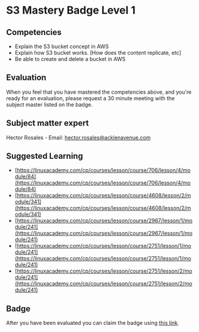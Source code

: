 
# S3 Mastery Badge Level 1

## Competencies

 - Explain the S3 bucket concept in AWS
 - Explain how S3 bucket works. [How does the content replicate, etc]
 - Be able to create and delete a bucket in AWS

## Evaluation

 When you feel that you have mastered the competencies above, and you're ready for an evaluation, please request a 30 minute meeting with the subject master listed on the badge.

## Subject matter expert
Hector Rosales - Email: hector.rosales@acklenavenue.com

## Suggested Learning

 - [https://linuxacademy.com/cp/courses/lesson/course/706/lesson/4/module/84](https://linuxacademy.com/cp/courses/lesson/course/706/lesson/4/module/84)
 - [https://linuxacademy.com/cp/courses/lesson/course/4608/lesson/2/module/341](https://linuxacademy.com/cp/courses/lesson/course/4608/lesson/2/module/341)
 - [https://linuxacademy.com/cp/courses/lesson/course/2967/lesson/1/module/241](https://linuxacademy.com/cp/courses/lesson/course/2967/lesson/1/module/241)
 - [https://linuxacademy.com/cp/courses/lesson/course/2751/lesson/1/module/241](https://linuxacademy.com/cp/courses/lesson/course/2751/lesson/1/module/241)
 - [https://linuxacademy.com/cp/courses/lesson/course/2751/lesson/2/module/241](https://linuxacademy.com/cp/courses/lesson/course/2751/lesson/2/module/241)

## Badge
After you have been evaluated you can claim the badge using [this link](https://badge-claim.herokuapp.com/badgeid/vskRxnJtTcGHYWergoJPBA).
